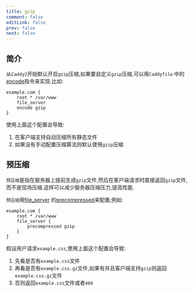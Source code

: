 ```yaml
---
title: gzip
comment: false
editLink: false
prev: false
next: false
---
```


## 简介

从`Caddy2`开始默认开启`gzip`压缩,如果要自定义`gzip`压缩,可以用`Caddyfile`
中的[encode](https://caddyserver.com/docs/caddyfile/directives/encode)指令来实现.比如:

```caddy
example.com {
    root * /var/www
    file_server
    encode gzip
}
```

使用上面这个配置会导致:

1. 在客户端支持自动压缩所有静态文件
2. 如果没有手动配置压缩算法则默认使用`gzip`压缩

## 预压缩

`预压缩`是指在服务器上提前生成`gzip`文件,然后在客户端请求时直接返回`gzip`文件,而不是现场压缩.这样可以减少服务器压缩压力,提高性能.

`预压缩`用[file_server](https://caddyserver.com/docs/caddyfile/directives/file_server)
的[precompressed](https://caddyserver.com/docs/caddyfile/directives/file_server#precompressed)来配置,例如:

```caddy
example.com {
    root * /var/www
    file_server {
        precompressed gzip
    }
}
```

假设用户请求`example.css`,使用上面这个配置会导致:

1. 先看是否有`example.css`文件
2. 再看是否有`example.css.gz`文件,如果有并且客户端支持`gzip`则返回`example.css.gz`文件
3. 否则返回`example.css`文件或者`404`
